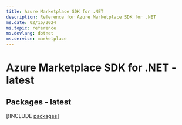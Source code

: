 ```yaml
---
title: Azure Marketplace SDK for .NET
description: Reference for Azure Marketplace SDK for .NET
ms.date: 02/16/2024
ms.topic: reference
ms.devlang: dotnet
ms.service: marketplace
---
```

# Azure Marketplace SDK for .NET - latest
## Packages - latest
[!INCLUDE [packages](marketplace-index.md)]